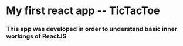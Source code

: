# My first react app -- TicTacToe

### This app was developed in order to understand basic inner workings of ReactJS
